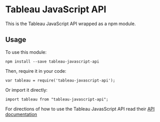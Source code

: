 # Tableau JavaScript API

This is the Tableau JavaScript API wrapped as a npm module.

## Usage

To use this module:

    npm install --save tableau-javascript-api

Then, require it in your code:

    var tableau = require('tableau-javascript-api');

Or import it directly:

    import tableau from "tableau-javascript-api";

For directions of how to use the Tableau JavasScript API read their [API documentation](http://onlinehelp.tableau.com/current/api/js_api/en-us/help.htm)